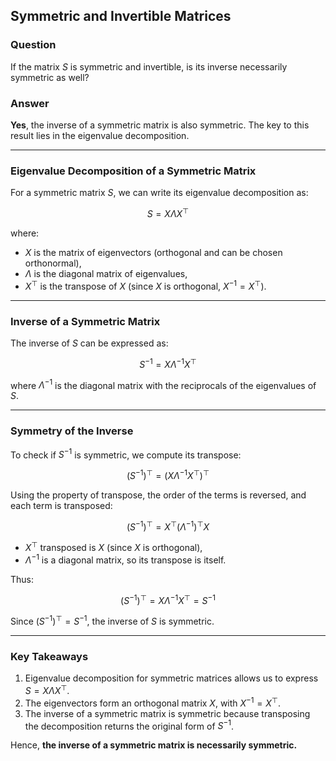 ## Symmetric and Invertible Matrices

### Question
If the matrix $S$ is symmetric and invertible, is its inverse necessarily symmetric as well?

### Answer
**Yes**, the inverse of a symmetric matrix is also symmetric. The key to this result lies in the eigenvalue decomposition.

---

### Eigenvalue Decomposition of a Symmetric Matrix

For a symmetric matrix $S$, we can write its eigenvalue decomposition as:

$$
S = X \Lambda X^\top
$$

where:
- $X$ is the matrix of eigenvectors (orthogonal and can be chosen orthonormal),
- $\Lambda$ is the diagonal matrix of eigenvalues,
- $X^\top$ is the transpose of $X$ (since $X$ is orthogonal, $X^{-1} = X^\top$).

---

### Inverse of a Symmetric Matrix

The inverse of $S$ can be expressed as:

$$
S^{-1} = X \Lambda^{-1} X^\top
$$

where $\Lambda^{-1}$ is the diagonal matrix with the reciprocals of the eigenvalues of $S$.

---

### Symmetry of the Inverse

To check if $S^{-1}$ is symmetric, we compute its transpose:

$$
(S^{-1})^\top = \left(X \Lambda^{-1} X^\top \right)^\top
$$

Using the property of transpose, the order of the terms is reversed, and each term is transposed:

$$
(S^{-1})^\top = X^\top ( \Lambda^{-1} )^\top X
$$

- $X^\top$ transposed is $X$ (since $X$ is orthogonal),
- $\Lambda^{-1}$ is a diagonal matrix, so its transpose is itself.

Thus:

$$
(S^{-1})^\top = X \Lambda^{-1} X^\top = S^{-1}
$$

Since $(S^{-1})^\top = S^{-1}$, the inverse of $S$ is symmetric.

---

### Key Takeaways
1. Eigenvalue decomposition for symmetric matrices allows us to express $S = X \Lambda X^\top$.
2. The eigenvectors form an orthogonal matrix $X$, with $X^{-1} = X^\top$.
3. The inverse of a symmetric matrix is symmetric because transposing the decomposition returns the original form of $S^{-1}$.

Hence, **the inverse of a symmetric matrix is necessarily symmetric.**